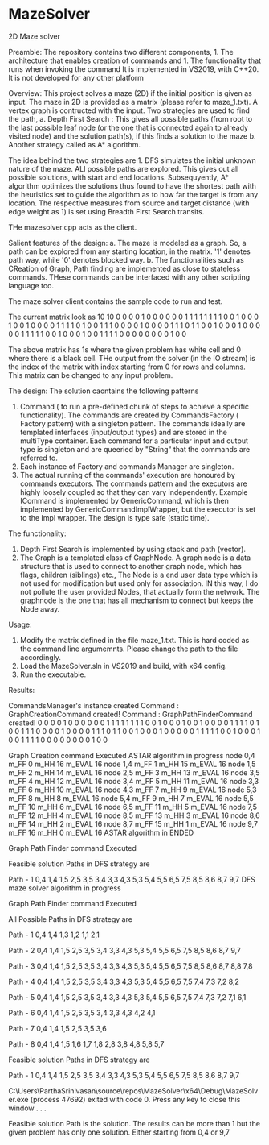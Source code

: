 # MazeSolver
2D Maze solver

Preamble: The repository contains two different components, 1. The architecture that enables creation of commands and 1. The functionality that runs when invoking the command
It is implemented in VS2019, with C++20. It is not developed for any other platform

Overview: This project solves a maze (2D) if the initial position is given as input. The maze in 2D is provided as a matrix (please refer to maze_1.txt). A vertex graph is contructed with the input. Two strategies are used to find the path, a. Depth First Search : This gives all possible paths (from root to the last possible leaf node (or the one that is connected again to already visited node) and the solution path(s), if this finds a solution to the maze b. Another strategy called as A* algorithm. 

The idea behind the two strategies are 1. DFS simulates the initial unknown nature of the maze. ALl possible paths are explored. This gives out all possible solutions, with start and end locations.
Subsequyently, A* algorithm optimizes the solutions thus found to have the shortest path with the heuristics set to guide the algorithm as to how far the target is from any location. The respective measures from source and target distance (with edge weight as 1) is set using Breadth First Search transits. 

THe mazesolver.cpp acts as the client. 

Salient features of the design:
a. The maze is modeled as a graph. So, a path can be explored from any starting location, in the matrix. '1' denotes path way, while '0' denotes blocked way.
b. The functionalities such as CReation of Graph, Path finding are implemented as close to stateless commands. THese commands can be interfaced with any other scripting language too.

The maze solver client contains the sample code to run and test. 

The current matrix look as 
10
10
0 0 0 0 1 0 0 0 0 0 
0 1 1 1 1 1 1 1 1 0
0 1 0 0 0 1 0 0 1 0 
0 0 0 1 1 1 1 0 1 0 
0 1 1 1 0 0 0 0 1 0 
0 0 0 1 1 1 0 1 1 0
0 1 0 0 0 1 0 0 0 0 
0 1 1 1 1 1 0 0 1 0 
0 0 1 0 0 1 1 1 1 0 
0 0 0 0 0 0 0 1 0 0 

The above matrix has 1s where the given problem has white cell and 0 where there is a black cell. THe output from the solver (in the IO stream) is the index of the matrix with index starting from 0 for rows and columns. This matrix can be changed to any input problem.

The design:
The solution caontains the following patterns
1. Command ( to run a pre-defined chunk of steps to achieve a specific functionality). The commands are created by CommandsFactory ( Factory pattern) with a singleton pattern. The commands ideally are templated interfaces (input/output types) and are stored in the multiType container. Each command for a particular input and output type is singleton and are queeried by "String" that the commands are referred to.
2. Each instance of Factory and commands Manager are singleton.
3. The actual running of the commands' execution are honoured by commands executors. The commands pattern and the executors are highly loosely coupled so that they can vary independently. Example ICommand is implemented by GenericCommand, which is then implemented by GenericCommandImplWrapper, but the executor is set to the Impl wrapper. The design is type safe (static time).

The functionality: 
1. Depth First Search is implemented by using stack and path (vector).
2. The Graph is a templated class of GraphNode<Node>. A graph node is a data structure that is used to connect to another graph node, which has flags, children (siblings) etc., The Node is a end user data type which is not used for modification but used only for association. IN this way, I do not pollute the user provided Nodes, that actually form the network. The graphnode is the one that has all mechanism to connect but keeps the Node away.

Usage: 
  1. Modify the matrix defined in the file maze_1.txt. This is hard coded as the command line argumemnts. Please change the path to the file accordingly.
  2. Load the MazeSolver.sln in VS2019 and build, with x64 config.
  3. Run the executable.
  
 Results:
  
  CommandsManager's instance created
Command : GraphCreationCommand created!
Command : GraphPathFinderCommand created!
0       0       0       0       1       0       0       0       0       0
0       1       1       1       1       1       1       1       1       0
0       1       0       0       0       1       0       0       1       0
0       0       0       1       1       1       1       0       1       0
0       1       1       1       0       0       0       0       1       0
0       0       0       1       1       1       0       1       1       0
0       1       0       0       0       1       0       0       0       0
0       1       1       1       1       1       0       0       1       0
0       0       1       0       0       1       1       1       1       0
0       0       0       0       0       0       0       1       0       0

Graph Creation command Executed
ASTAR algorithm in progress
node    0,4     m_FF    0       m_HH    16      m_EVAL  16
node    1,4     m_FF    1       m_HH    15      m_EVAL  16
node    1,5     m_FF    2       m_HH    14      m_EVAL  16
node    2,5     m_FF    3       m_HH    13      m_EVAL  16
node    3,5     m_FF    4       m_HH    12      m_EVAL  16
node    3,4     m_FF    5       m_HH    11      m_EVAL  16
node    3,3     m_FF    6       m_HH    10      m_EVAL  16
node    4,3     m_FF    7       m_HH    9       m_EVAL  16
node    5,3     m_FF    8       m_HH    8       m_EVAL  16
node    5,4     m_FF    9       m_HH    7       m_EVAL  16
node    5,5     m_FF    10      m_HH    6       m_EVAL  16
node    6,5     m_FF    11      m_HH    5       m_EVAL  16
node    7,5     m_FF    12      m_HH    4       m_EVAL  16
node    8,5     m_FF    13      m_HH    3       m_EVAL  16
node    8,6     m_FF    14      m_HH    2       m_EVAL  16
node    8,7     m_FF    15      m_HH    1       m_EVAL  16
node    9,7     m_FF    16      m_HH    0       m_EVAL  16
ASTAR algorithm in ENDED

Graph Path Finder command Executed

 Feasible solution Paths in DFS strategy are

Path - 1
        0,4
        1,4
        1,5
        2,5
        3,5
        3,4
        3,3
        4,3
        5,3
        5,4
        5,5
        6,5
        7,5
        8,5
        8,6
        8,7
        9,7
DFS maze solver algorithm in progress

Graph Path Finder command Executed

 All Possible Paths in DFS strategy are

Path - 1
        0,4
        1,4
        1,3
        1,2
        1,1
        2,1

Path - 2
        0,4
        1,4
        1,5
        2,5
        3,5
        3,4
        3,3
        4,3
        5,3
        5,4
        5,5
        6,5
        7,5
        8,5
        8,6
        8,7
        9,7

Path - 3
        0,4
        1,4
        1,5
        2,5
        3,5
        3,4
        3,3
        4,3
        5,3
        5,4
        5,5
        6,5
        7,5
        8,5
        8,6
        8,7
        8,8
        7,8

Path - 4
        0,4
        1,4
        1,5
        2,5
        3,5
        3,4
        3,3
        4,3
        5,3
        5,4
        5,5
        6,5
        7,5
        7,4
        7,3
        7,2
        8,2

Path - 5
        0,4
        1,4
        1,5
        2,5
        3,5
        3,4
        3,3
        4,3
        5,3
        5,4
        5,5
        6,5
        7,5
        7,4
        7,3
        7,2
        7,1
        6,1

Path - 6
        0,4
        1,4
        1,5
        2,5
        3,5
        3,4
        3,3
        4,3
        4,2
        4,1

Path - 7
        0,4
        1,4
        1,5
        2,5
        3,5
        3,6

Path - 8
        0,4
        1,4
        1,5
        1,6
        1,7
        1,8
        2,8
        3,8
        4,8
        5,8
        5,7

 Feasible solution Paths in DFS strategy are

Path - 1
        0,4
        1,4
        1,5
        2,5
        3,5
        3,4
        3,3
        4,3
        5,3
        5,4
        5,5
        6,5
        7,5
        8,5
        8,6
        8,7
        9,7

C:\Users\ParthaSrinivasan\source\repos\MazeSolver\x64\Debug\MazeSolver.exe (process 47692) exited with code 0.
Press any key to close this window . . .

  
  Feasible solution Path is the solution. The results can be more than 1 but the given problem has only one solution. Either starting from 0,4 or 9,7
  
  
